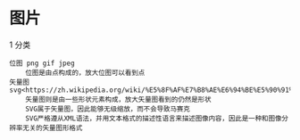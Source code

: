 # 图片

1 分类

    位图 png gif jpeg
        位图是由点构成的，放大位图可以看到点
    矢量图 svg<https://zh.wikipedia.org/wiki/%E5%8F%AF%E7%B8%AE%E6%94%BE%E5%90%91%E9%87%8F%E5%9C%96%E5%BD%A2>
        矢量图则是由一些形状元素构成，放大矢量图看到的仍然是形状
        SVG属于矢量图，因此能够无级缩放，而不会导致马赛克
        SVG严格遵从XML语法，并用文本格式的描述性语言来描述图像内容，因此是一种和图像分辨率无关的矢量图形格式

